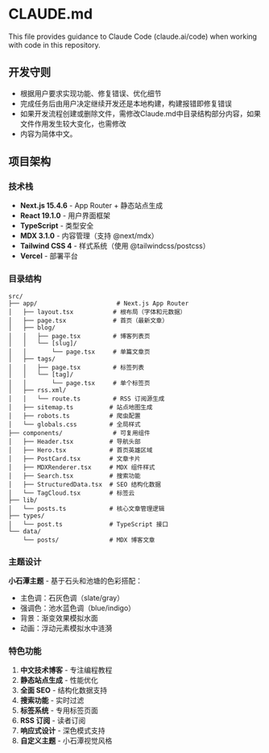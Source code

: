# CLAUDE.md

This file provides guidance to Claude Code (claude.ai/code) when working with code in this repository.

## 开发守则
- 根据用户要求实现功能、修复错误、优化细节
- 完成任务后由用户决定继续开发还是本地构建，构建报错即修复错误
- 如果开发流程创建或删除文件，需修改Claude.md中目录结构部分内容，如果文件作用发生较大变化，也需修改
- 内容为简体中文。


## 项目架构

### 技术栈
- **Next.js 15.4.6** - App Router + 静态站点生成
- **React 19.1.0** - 用户界面框架
- **TypeScript** - 类型安全
- **MDX 3.1.0** - 内容管理（支持 @next/mdx）
- **Tailwind CSS 4** - 样式系统（使用 @tailwindcss/postcss）
- **Vercel** - 部署平台


### 目录结构
```
src/
├── app/                      # Next.js App Router
│   ├── layout.tsx           # 根布局（字体和元数据）
│   ├── page.tsx             # 首页（最新文章）
│   ├── blog/
│   │   ├── page.tsx         # 博客列表页
│   │   └── [slug]/
│   │       └── page.tsx     # 单篇文章页
│   ├── tags/
│   │   ├── page.tsx         # 标签列表
│   │   └── [tag]/
│   │       └── page.tsx     # 单个标签页
│   ├── rss.xml/
│   │   └── route.ts         # RSS 订阅源生成
│   ├── sitemap.ts          # 站点地图生成
│   ├── robots.ts           # 爬虫配置
│   └── globals.css         # 全局样式
├── components/              # 可复用组件
│   ├── Header.tsx          # 导航头部
│   ├── Hero.tsx            # 首页英雄区域
│   ├── PostCard.tsx        # 文章卡片
│   ├── MDXRenderer.tsx     # MDX 组件样式
│   ├── Search.tsx          # 搜索功能
│   ├── StructuredData.tsx  # SEO 结构化数据
│   └── TagCloud.tsx        # 标签云
├── lib/
│   └── posts.ts            # 核心文章管理逻辑
├── types/
│   └── post.ts             # TypeScript 接口
└── data/
    └── posts/              # MDX 博客文章
```

### 主题设计
**小石潭主题** - 基于石头和池塘的色彩搭配：
- 主色调：石灰色调（slate/gray）
- 强调色：池水蓝色调（blue/indigo）
- 背景：渐变效果模拟水面
- 动画：浮动元素模拟水中涟漪

### 特色功能
1. **中文技术博客** - 专注编程教程
2. **静态站点生成** - 性能优化
3. **全面 SEO** - 结构化数据支持
4. **搜索功能** - 实时过滤
5. **标签系统** - 专用标签页面
6. **RSS 订阅** - 读者订阅
7. **响应式设计** - 深色模式支持
8. **自定义主题** - 小石潭视觉风格